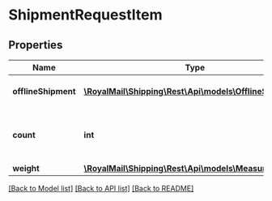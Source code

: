 # ShipmentRequestItem

## Properties
Name | Type | Description | Notes
------------ | ------------- | ------------- | -------------
**offlineShipment** | [**\RoyalMail\Shipping\Rest\Api\models\OfflineShipment[]**](OfflineShipment.md) | For offline barcoding shipments. | [optional] 
**count** | **int** | Number of items for the associated weight | 
**weight** | [**\RoyalMail\Shipping\Rest\Api\models\Measurement**](Measurement.md) |  | 

[[Back to Model list]](../README.md#documentation-for-models) [[Back to API list]](../README.md#documentation-for-api-endpoints) [[Back to README]](../README.md)


